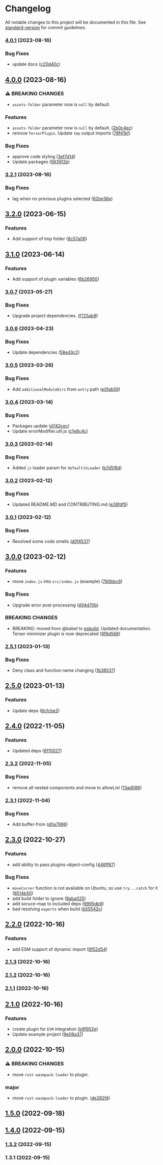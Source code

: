 # Changelog

All notable changes to this project will be documented in this file. See [standard-version](https://github.com/conventional-changelog/standard-version) for commit guidelines.

### [4.0.1](https://github.com/elion-project/builder/compare/v4.0.0...v4.0.1) (2023-08-16)


### Bug Fixes

* update docs ([c20d40c](https://github.com/elion-project/builder/commit/c20d40c7a81676a192aa3ea79a42ad9c519b8dca))

## [4.0.0](https://github.com/elion-project/builder/compare/v3.2.1...v4.0.0) (2023-08-16)


### ⚠ BREAKING CHANGES

* `assets-folder` parameter now is `null` by default.

### Features

* `assets-folder` parameter now is `null` by default. ([2b0c4ec](https://github.com/elion-project/builder/commit/2b0c4ec6c232263299ff76f79b9489872e362bea))
* remove `TerserPlugin`. Update `tmp` output imports ([78f41bf](https://github.com/elion-project/builder/commit/78f41bf5444480dc0e63e66b94ebe5afcefce73f))


### Bug Fixes

* approve code styling ([3ef7d14](https://github.com/elion-project/builder/commit/3ef7d141ef551510f985ecf27ae07760ebdaaec1))
* Update packages ([5635f2b](https://github.com/elion-project/builder/commit/5635f2b7156365b081faf2c30029969af2389846))

### [3.2.1](https://github.com/elion-project/builder/compare/v3.2.0...v3.2.1) (2023-08-16)


### Bug Fixes

* lag when no previous plugins selected ([62be36e](https://github.com/elion-project/builder/commit/62be36eb48045ddc39a8ddba46f99282287543fa))

## [3.2.0](https://github.com/elion-project/builder/compare/v3.1.0...v3.2.0) (2023-06-15)


### Features

* Add support of tmp folder ([8c57a06](https://github.com/elion-project/builder/commit/8c57a06f17c264280ca313cdac1191863ad159f7))

## [3.1.0](https://github.com/elion-project/builder/compare/v3.0.7...v3.1.0) (2023-06-14)


### Features

* Add support of plugin variables ([6b26950](https://github.com/elion-project/builder/commit/6b26950e415fac1556d521db551c27f553420d2f))

### [3.0.7](https://github.com/elion-project/builder/compare/v3.0.6...v3.0.7) (2023-05-27)


### Bug Fixes

* Upgrade project dependencies. ([f725ab9](https://github.com/elion-project/builder/commit/f725ab928ff98b4da144740579c3114bb6372811))

### [3.0.6](https://github.com/elion-project/builder/compare/v3.0.5...v3.0.6) (2023-04-23)


### Bug Fixes

* Update dependencies ([58ed3c2](https://github.com/elion-project/builder/commit/58ed3c27a83065c5e54c86524e9f67259ac2ab66))

### [3.0.5](https://github.com/elion-project/builder/compare/v3.0.4...v3.0.5) (2023-03-26)


### Bug Fixes

* Add `additionalModuleDirs` from `entry` path ([e0fab59](https://github.com/elion-project/builder/commit/e0fab599c58b325a57390d9501f820a6900d36e5))

### [3.0.4](https://github.com/elion-project/builder/compare/v3.0.3...v3.0.4) (2023-03-14)


### Bug Fixes

* Packages update ([d742cec](https://github.com/elion-project/builder/commit/d742cec650d7b2fc267c62c9d2c6108dc6fdc948))
* Update errorModifier.util.js ([c1e8c4c](https://github.com/elion-project/builder/commit/c1e8c4c231b5f71fd7fb53d1dd13c9b7b970164d))

### [3.0.3](https://github.com/elion-project/builder/compare/v3.0.2...v3.0.3) (2023-02-14)


### Bug Fixes

* Added `js` loader param for `defaultJsLoader` ([b7d5f8d](https://github.com/elion-project/builder/commit/b7d5f8d8c7449ae73b035b3294ef79bacc562f20))

### [3.0.2](https://github.com/elion-project/builder/compare/v3.0.1...v3.0.2) (2023-02-12)


### Bug Fixes

* Updated README.MD and CONTRIBUTING.md ([e28fdf5](https://github.com/elion-project/builder/commit/e28fdf5e162986010e3fd1c7e793e378501e0d83))

### [3.0.1](https://github.com/elion-project/builder/compare/v3.0.0...v3.0.1) (2023-02-12)


### Bug Fixes

* Resolved some code smells ([d0f4537](https://github.com/elion-project/builder/commit/d0f4537ca4eaceb84a88495c9171698cfd3818b4))

## [3.0.0](https://github.com/elion-project/builder/compare/v2.6.0...v3.0.0) (2023-02-12)

### Features

* move `index.js` into `src/index.js` (example) ([760bbc6](https://github.com/elion-project/builder/commit/760bbc6d892a9098268d0a2ec666afb5d1ca64ec))


### Bug Fixes

* Upgrade error post-processing ([494d70b](https://github.com/elion-project/builder/commit/494d70b97f5fb906c94f03b5eb54c1f376b6cc6d))

### BREAKING CHANGES
* BREAKING: moved from @babel to [esbuild](https://esbuild.github.io/). Updated documentation. Terser minimizer plugin is now deprecated ([9f9d568](https://github.com/elion-project/builder/commit/9f9d568bd382c0911942eb29e536177db9de5641))

### [2.5.1](https://github.com/elion-project/builder/compare/v2.5.0...v2.5.1) (2023-01-13)


### Bug Fixes

* Deny class and function name changing ([1b38537](https://github.com/elion-project/builder/commit/1b3853727dcaa002405a66d83efc507fb5d64d85))

## [2.5.0](https://github.com/elion-project/builder/compare/v2.4.0...v2.5.0) (2023-01-13)


### Features

* Update deps ([8cfcbe2](https://github.com/elion-project/builder/commit/8cfcbe274e26a4a1c368f9c0fcac24b9c954f142))

## [2.4.0](https://github.com/elion-project/builder/compare/v2.3.2...v2.4.0) (2022-11-05)


### Features

* Updated deps ([6f10027](https://github.com/elion-project/builder/commit/6f100276fb98820eaf191fa5517e5373d9864e66))

### [2.3.2](https://github.com/elion-project/builder/compare/v2.3.1...v2.3.2) (2022-11-05)


### Bug Fixes

* remove all nested components and move to allowList ([13ad086](https://github.com/elion-project/builder/commit/13ad086ba2047f971e40804bbc745ea8e867bd61))

### [2.3.1](https://github.com/elion-project/builder/compare/v2.3.0...v2.3.1) (2022-11-04)


### Bug Fixes

* Add buffer-from ([d0a7996](https://github.com/elion-project/builder/commit/d0a7996f17b473ea91e0bdbb24da2062304d5a95))

## [2.3.0](https://github.com/elion-project/builder/compare/v2.2.0...v2.3.0) (2022-10-27)


### Features

* add ability to pass plugins-object-config ([446ff87](https://github.com/elion-project/builder/commit/446ff87f6c9270fa3e5e51623443d9de49fb5a13))


### Bug Fixes

* `moveCursor` function is not avaliable on Ubuntu, so use `try...catch` for it ([8514b50](https://github.com/elion-project/builder/commit/8514b50559ddd80b548220881f3f753f7a95981a))
* add build folder to ignore ([8aba025](https://github.com/elion-project/builder/commit/8aba02599a6249c2e844617f8476acffc2b448cd))
* add soruce-map to included deps ([9995db9](https://github.com/elion-project/builder/commit/9995db9ad4aabd874e5dec2c2b5968cbab950a0c))
* bad resolving `exports` when build ([b55542c](https://github.com/elion-project/builder/commit/b55542cda31493295ea5a1566de1c657591487e6))

## [2.2.0](https://github.com/elion-project/builder/compare/v2.1.3...v2.2.0) (2022-10-16)


### Features

* add ESM support of dynamic import ([6f52d54](https://github.com/elion-project/builder/commit/6f52d542691d075394508fc223186d8c60855a04))

### [2.1.3](https://github.com/elion-project/builder/compare/v2.1.2...v2.1.3) (2022-10-16)

### [2.1.2](https://github.com/elion-project/builder/compare/v2.1.1...v2.1.2) (2022-10-16)

### [2.1.1](https://github.com/elion-project/builder/compare/v2.1.0...v2.1.1) (2022-10-16)

## [2.1.0](https://github.com/elion-project/builder/compare/v2.0.0...v2.1.0) (2022-10-16)


### Features

* create plugin for `ESM` integration ([b9f952e](https://github.com/elion-project/builder/commit/b9f952e12e259bf7b06b409896c7850fd14a5e15))
* Update example project ([9e08a37](https://github.com/elion-project/builder/commit/9e08a37f48fb3a631005ea8d8c0981c81ebf1b38))

## [2.0.0](https://github.com/elion-project/builder/compare/v1.5.0...v2.0.0) (2022-10-15)


### ⚠ BREAKING CHANGES

* move `rust-wasmpack-loader` to plugin.

### major

* move `rust-wasmpack-loader` to plugin. ([de282f4](https://github.com/elion-project/builder/commit/de282f4b0be07072ef599cf1bb6e3a47760f5c60))

## [1.5.0](https://github.com/elion-project/builder/compare/v1.4.0...v1.5.0) (2022-09-18)

## [1.4.0](https://github.com/elion-project/builder/compare/v1.3.2...v1.4.0) (2022-09-15)

### [1.3.2](https://github.com/elion-project/builder/compare/v1.3.1...v1.3.2) (2022-09-15)

### 1.3.1 (2022-09-15)
